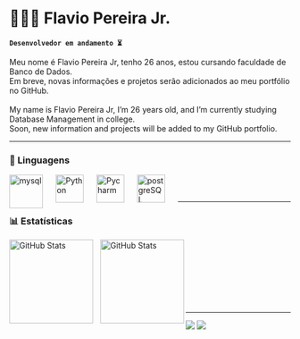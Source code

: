 # 👨🏾‍💻 Flavio Pereira Jr.

**`Desenvolvedor em andamento ⏳`**

Meu nome é Flavio Pereira Jr, tenho 26 anos, estou cursando faculdade de Banco de Dados.
 <br>
 Em breve, novas informações e projetos serão adicionados ao meu portfólio no GitHub. 
<br/>
<br>
My name is Flavio Pereira Jr, I’m 26 years old, and I’m currently studying Database Management in college.
<br>
Soon, new information and projects will be added to my GitHub portfolio.
</br>


---
### 🤖 Linguagens


<img 
    align="left" 
    alt="mysql" 
    title="mysql"
    width="60px" 
    style="padding-right: 20px;" 
    src="https://cdn.jsdelivr.net/gh/devicons/devicon@latest/icons/mysql/mysql-original-wordmark.svg" 
/>


<img 
    align="left" 
    alt="Python" 
    title="Python"
    width="50px" 
    style="padding-right: 20px;" 
    src="https://cdn.jsdelivr.net/gh/devicons/devicon@latest/icons/python/python-original-wordmark.svg" 
/>
<img 
    align="left" 
    alt="Pycharm" 
    title="Pycharm"
    width="50px" 
    style="padding-right: 20px;" 
    src="https://cdn.jsdelivr.net/gh/devicons/devicon@latest/icons/pycharm/pycharm-original.svg" 
/>

<img 
    align="left" 
    alt="postgreSQL" 
    title="postgreSQL"
    width="50px" 
    style="padding-right: 20px;" 
    src="https://cdn.jsdelivr.net/gh/devicons/devicon@latest/icons/postgresql/postgresql-plain-wordmark.svg" 
/>


<br/>
<br/>

---

### 📊 Estatísticas

<p>
  <img 
    align="left" 
    alt="GitHub Stats" 
    height="150" 
    style="padding-right: 10px;" 
    src="https://github-readme-stats.vercel.app/api?username=jnr98&show_icons=true&theme=tokyonight&include_all_commits=true&locale=pt-br" 
  />

<img 
      align="left" 
      alt="GitHub Stats" 
      height="150" 
      src="https://github-readme-stats.vercel.app/api/top-langs/?username=jnr98&theme=tokyonight&layout=compact&custom_title=Tecnologias&langs_count=3" 
  />
<br>
<br>
<br>
<br>
</p>


<br>
<br>

------
<div> 
 <a href="https://www.linkedin.com/in/flavjuni/" target="_blank"><img src="https://cdn.jsdelivr.net/gh/devicons/devicon@latest/icons/linkedin/linkedin-original-wordmark.svg" /></a> 
 <a href="https://www.instagram.com/jnr_98/" target="_blank"><img src="https://img.shields.io/badge/-Instagram-%23E4405F?style=for-the-badge&logo=instagram&logoColor=white" target="_blank"></a>

</div>
